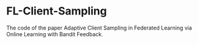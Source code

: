 # FL-Client-Sampling
The code of the paper Adaptive Client Sampling in Federated Learning via Online Learning with Bandit Feedback.
